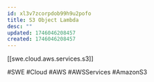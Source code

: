 ```yaml
---
id: xl3v7zcorpdob99h9u2pofo
title: S3 Object Lambda
desc: ""
updated: 1746046208457
created: 1746046208457
---
```


[[swe.cloud.aws.services.s3]]

#SWE #Cloud #AWS #AWSServices #AmazonS3
